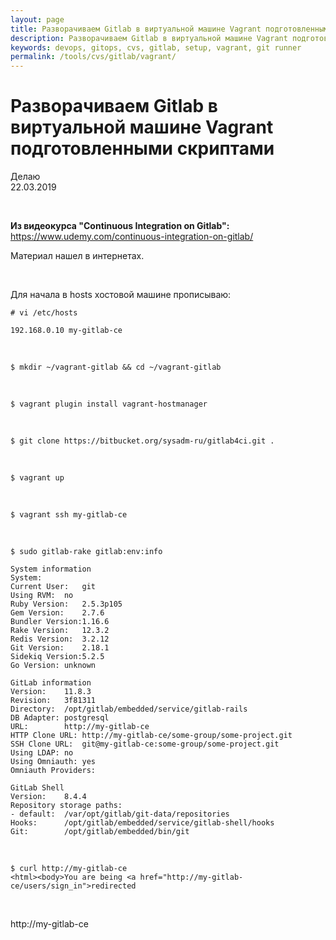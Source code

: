 ```yaml
---
layout: page
title: Разворачиваем Gitlab в виртуальной машине Vagrant подготовленными скриптами
description: Разворачиваем Gitlab в виртуальной машине Vagrant подготовленными скриптами
keywords: devops, gitops, cvs, gitlab, setup, vagrant, git runner
permalink: /tools/cvs/gitlab/vagrant/
---
```


# Разворачиваем Gitlab в виртуальной машине Vagrant подготовленными скриптами

Делаю  
22.03.2019

<br/>

**Из видеокурса "Continuous Integration on Gitlab":**  
https://www.udemy.com/continuous-integration-on-gitlab/

Материал нашел в интернетах.

<br/>

Для начала в hosts хостовой машине прописываю:

    # vi /etc/hosts

    192.168.0.10 my-gitlab-ce

<br/>

    $ mkdir ~/vagrant-gitlab && cd ~/vagrant-gitlab

<br/>

    $ vagrant plugin install vagrant-hostmanager

<br/>

    $ git clone https://bitbucket.org/sysadm-ru/gitlab4ci.git .

<br/>

    $ vagrant up

 <br/>

    $ vagrant ssh my-gitlab-ce

 <br/>

    $ sudo gitlab-rake gitlab:env:info

    System information
    System:
    Current User:	git
    Using RVM:	no
    Ruby Version:	2.5.3p105
    Gem Version:	2.7.6
    Bundler Version:1.16.6
    Rake Version:	12.3.2
    Redis Version:	3.2.12
    Git Version:	2.18.1
    Sidekiq Version:5.2.5
    Go Version:	unknown

    GitLab information
    Version:	11.8.3
    Revision:	3f81311
    Directory:	/opt/gitlab/embedded/service/gitlab-rails
    DB Adapter:	postgresql
    URL:		http://my-gitlab-ce
    HTTP Clone URL:	http://my-gitlab-ce/some-group/some-project.git
    SSH Clone URL:	git@my-gitlab-ce:some-group/some-project.git
    Using LDAP:	no
    Using Omniauth:	yes
    Omniauth Providers:

    GitLab Shell
    Version:	8.4.4
    Repository storage paths:
    - default: 	/var/opt/gitlab/git-data/repositories
    Hooks:		/opt/gitlab/embedded/service/gitlab-shell/hooks
    Git:		/opt/gitlab/embedded/bin/git

<br/>

    $ curl http://my-gitlab-ce
    <html><body>You are being <a href="http://my-gitlab-ce/users/sign_in">redirected

<br/>

http://my-gitlab-ce
